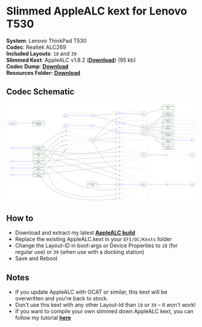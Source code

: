 # Slimmed AppleALC kext for Lenovo T530

**System**: Lenovo ThinkPad T530 </br>
**Codec**: Realtek ALC269 </br>
**Included Layouts**: `18` and `39`</br>
**Slimmed Kext**: AppleALC v1.8.2 ([**Download**](https://github.com/5T33Z0/Lenovo-T530-Hackintosh-OpenCore/blob/main/ALC269/Resources/AppleALC-1.8.2-RELEASE.zip?raw=true)) (95 kb) </br>
**Codec Dump**: [**Download**](https://github.com/5T33Z0/Lenovo-T530-Hackintosh-OpenCore/blob/main/ALC269/Resources/ALC269_Dump.zip?raw=true)</br>
**Resources Folder:** [**Download**](https://github.com/5T33Z0/Lenovo-T530-Hackintosh-OpenCore/blob/main/ALC269/Resources/AppleALC_Resources.zip)

## Codec Schematic
![](https://raw.githubusercontent.com/5T33Z0/Lenovo-T530-Hackintosh-OpenCore/7980459d36642573cf98038a886dc28558817e2a/ALC269/Resources/codec_dump.svg)

## How to
- Download and extract my latest [**AppleALC build**](https://github.com/5T33Z0/Lenovo-T530-Hackintosh-OpenCore/blob/main/ALC269/Resources/AppleALC-1.7.7-RELEASE.zip?raw=true)
- Replace the existing AppleALC.kext in your `EFI/OC/Kexts` folder
- Change the Layout-ID in boot-args or Device Properties to `18` (for regular use) or `39` (when use with a docking station)
- Save and Reboot 

## Notes
- If you update AppleALC with OCAT or similar, this kext will be overwritten and you're back to stock.
- Don't use this kext with any other Layout-Id than `19` or `39` – it won't work!
- If you want to compile your own slimmed down AppleALC kext, you can follow my tutorial [**here**](https://github.com/5T33Z0/AppleALC-Guides/tree/main/Slimming_AppleALC)
